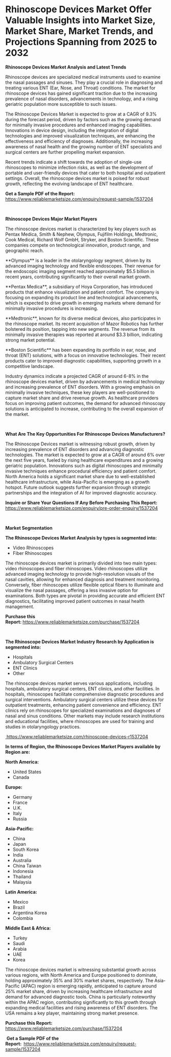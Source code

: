 <p><h1>Rhinoscope Devices Market Offer Valuable Insights into Market Size, Market Share, Market Trends, and Projections Spanning from 2025 to 2032</h1></p><p><strong>Rhinoscope Devices Market Analysis and Latest Trends</strong></p>
<p><p>Rhinoscope devices are specialized medical instruments used to examine the nasal passages and sinuses. They play a crucial role in diagnosing and treating various ENT (Ear, Nose, and Throat) conditions. The market for rhinoscope devices has gained significant traction due to the increasing prevalence of nasal disorders, advancements in technology, and a rising geriatric population more susceptible to such issues.</p><p>The Rhinoscope Devices Market is expected to grow at a CAGR of 9.3% during the forecast period, driven by factors such as the growing demand for minimally invasive procedures and enhanced imaging capabilities. Innovations in device design, including the integration of digital technologies and improved visualization techniques, are enhancing the effectiveness and efficiency of diagnoses. Additionally, the increasing awareness of nasal health and the growing number of ENT specialists and surgical centers are further propelling market expansion.</p><p>Recent trends indicate a shift towards the adoption of single-use rhinoscopes to minimize infection risks, as well as the development of portable and user-friendly devices that cater to both hospital and outpatient settings. Overall, the rhinoscope devices market is poised for robust growth, reflecting the evolving landscape of ENT healthcare.</p></p>
<p><strong>Get a Sample PDF of the Report:&nbsp;</strong> <a href="https://www.reliablemarketsize.com/enquiry/request-sample/1537204?utm_campaign=2462&utm_medium=2&utm_source=Github&utm_content=ia&utm_term=14042025&utm_id=rhinoscope-devices">https://www.reliablemarketsize.com/enquiry/request-sample/1537204</a></p>
<p>&nbsp;</p>
<p><strong>Rhinoscope Devices Major Market Players</strong></p>
<p><p>The rhinoscope devices market is characterized by key players such as Pentax Medica, Smith & Nephew, Olympus, Fujifilm Holdings, Medtronic, Cook Medical, Richard Wolf GmbH, Stryker, and Boston Scientific. These companies compete on technological innovation, product range, and geographic reach.</p><p>**Olympus** is a leader in the otolaryngology segment, driven by its advanced imaging technology and flexible endoscopes. Their revenue for the endoscopic imaging segment reached approximately $5.5 billion in recent years, contributing significantly to their overall market growth.</p><p>**Pentax Medica**, a subsidiary of Hoya Corporation, has introduced products that enhance visualization and patient comfort. The company is focusing on expanding its product line and technological advancements, which is expected to drive growth in emerging markets where demand for minimally invasive procedures is increasing.</p><p>**Medtronic**, known for its diverse medical devices, also participates in the rhinoscope market. Its recent acquisition of Mazor Robotics has further bolstered its position, tapping into new segments. The revenue from its minimally invasive therapies was reported at around $3.3 billion, indicating strong market potential.</p><p>**Boston Scientific** has been expanding its portfolio in ear, nose, and throat (ENT) solutions, with a focus on innovative technologies. Their recent products cater to improved diagnostic capabilities, supporting growth in a competitive landscape.</p><p>Industry dynamics indicate a projected CAGR of around 6-8% in the rhinoscope devices market, driven by advancements in medical technology and increasing prevalence of ENT disorders. With a growing emphasis on minimally invasive techniques, these key players are well-positioned to capture market share and drive revenue growth. As healthcare providers focus on improving patient outcomes, the demand for advanced rhinoscopy solutions is anticipated to increase, contributing to the overall expansion of the market.</p></p>
<p>&nbsp;</p>
<p><strong>What Are The Key Opportunities For Rhinoscope Devices Manufacturers?</strong></p>
<p><p>The Rhinoscope Devices market is witnessing robust growth, driven by increasing prevalence of ENT disorders and advancing diagnostic technologies. The market is expected to grow at a CAGR of around 6% over the next five years, fueled by rising healthcare expenditures and a growing geriatric population. Innovations such as digital rhinoscopes and minimally invasive techniques enhance procedural efficiency and patient comfort. North America holds a significant market share due to well-established healthcare infrastructure, while Asia-Pacific is emerging as a growth hotspot. Future outlook suggests further expansion through strategic partnerships and the integration of AI for improved diagnostic accuracy.</p></p>
<p><strong>Inquire or Share Your Questions If Any Before Purchasing This Report:</strong> <a href="https://www.reliablemarketsize.com/enquiry/pre-order-enquiry/1537204?utm_campaign=2462&utm_medium=2&utm_source=Github&utm_content=ia&utm_term=14042025&utm_id=rhinoscope-devices">https://www.reliablemarketsize.com/enquiry/pre-order-enquiry/1537204</a></p>
<p>&nbsp;</p>
<p><strong>Market Segmentation</strong></p>
<p><strong>The Rhinoscope Devices Market Analysis by types is segmented into:</strong></p>
<p><ul><li>Video Rhinoscopes</li><li>Fiber Rhinoscopes</li></ul></p>
<p><p>The rhinoscope devices market is primarily divided into two main types: video rhinoscopes and fiber rhinoscopes. Video rhinoscopes utilize advanced imaging technology to provide high-resolution visuals of the nasal cavities, allowing for enhanced diagnosis and treatment monitoring. Conversely, fiber rhinoscopes utilize flexible optical fibers to illuminate and visualize the nasal passages, offering a less invasive option for examinations. Both types are pivotal in providing accurate and efficient ENT diagnostics, facilitating improved patient outcomes in nasal health management.</p></p>
<p><strong>Purchase this Report:&nbsp;</strong><a href="https://www.reliablemarketsize.com/purchase/1537204?utm_campaign=2462&utm_medium=2&utm_source=Github&utm_content=ia&utm_term=14042025&utm_id=rhinoscope-devices">https://www.reliablemarketsize.com/purchase/1537204</a></p>
<p>&nbsp;</p>
<p><strong>The Rhinoscope Devices Market Industry Research by Application is segmented into:</strong></p>
<p><ul><li>Hospitals</li><li>Ambulatory Surgical Centers</li><li>ENT Clinics</li><li>Other</li></ul></p>
<p><p>The rhinoscope devices market serves various applications, including hospitals, ambulatory surgical centers, ENT clinics, and other facilities. In hospitals, rhinoscopes facilitate comprehensive diagnostic procedures and surgical interventions. Ambulatory surgical centers utilize these devices for outpatient treatments, enhancing patient convenience and efficiency. ENT clinics rely on rhinoscopes for specialized examinations and diagnoses of nasal and sinus conditions. Other markets may include research institutions and educational facilities, where rhinoscopes are used for training and studies in otolaryngology practices.</p></p>
<p><a href="https://www.reliablemarketsize.com/rhinoscope-devices-r1537204?utm_campaign=2462&utm_medium=2&utm_source=Github&utm_content=ia&utm_term=14042025&utm_id=rhinoscope-devices">&nbsp;https://www.reliablemarketsize.com/rhinoscope-devices-r1537204</a></p>
<p><strong>In terms of Region, the Rhinoscope Devices Market Players available by Region are:</strong></p>
<p>
    <p> <strong> North America: </strong>
        <ul>
            <li>United States</li>
            <li>Canada</li>
        </ul>
        </p> 
    <p> <strong> Europe: </strong>
        <ul>
            <li>Germany</li>
            <li>France</li>
            <li>U.K.</li>
            <li>Italy</li>
            <li>Russia</li>
        </ul>
        </p> 
    <p> <strong> Asia-Pacific: </strong>
        <ul>
            <li>China</li>
            <li>Japan</li>
            <li>South Korea</li>
            <li>India</li>
            <li>Australia</li>
            <li>China Taiwan</li>
            <li>Indonesia</li>
            <li>Thailand</li>
            <li>Malaysia</li>
        </ul>
        </p> 
    <p> <strong> Latin America: </strong>
        <ul>
            <li>Mexico</li>
            <li>Brazil</li>
            <li>Argentina Korea</li>
            <li>Colombia</li>
        </ul>
        </p> 
    <p> <strong> Middle East & Africa: </strong>
        <ul>
            <li>Turkey</li>
            <li>Saudi</li>
            <li>Arabia</li>
            <li>UAE</li>
            <li>Korea</li>
        </ul>
    </p>
    </p>
<p><p>The rhinoscope devices market is witnessing substantial growth across various regions, with North America and Europe positioned to dominate, holding approximately 35% and 30% market shares, respectively. The Asia-Pacific (APAC) region is emerging rapidly, anticipated to capture around 25% market share, driven by increasing healthcare infrastructure and demand for advanced diagnostic tools. China is particularly noteworthy within the APAC region, contributing significantly to this growth through expanding medical facilities and rising awareness of ENT disorders. The USA remains a key player, maintaining strong market presence.</p></p>
<p><strong>Purchase this Report: </strong><a href="https://www.reliablemarketsize.com/purchase/1537204?utm_campaign=2462&utm_medium=2&utm_source=Github&utm_content=ia&utm_term=14042025&utm_id=rhinoscope-devices">https://www.reliablemarketsize.com/purchase/1537204</a></p>
<p>&nbsp;<strong>Get a Sample PDF of the Report:&nbsp;&nbsp;</strong><a href="https://www.reliablemarketsize.com/enquiry/request-sample/1537204?utm_campaign=2462&utm_medium=2&utm_source=Github&utm_content=ia&utm_term=14042025&utm_id=rhinoscope-devices">https://www.reliablemarketsize.com/enquiry/request-sample/1537204</a></p>
<p><strong></strong></p>
<p><p></p><p></p><p></p></p>